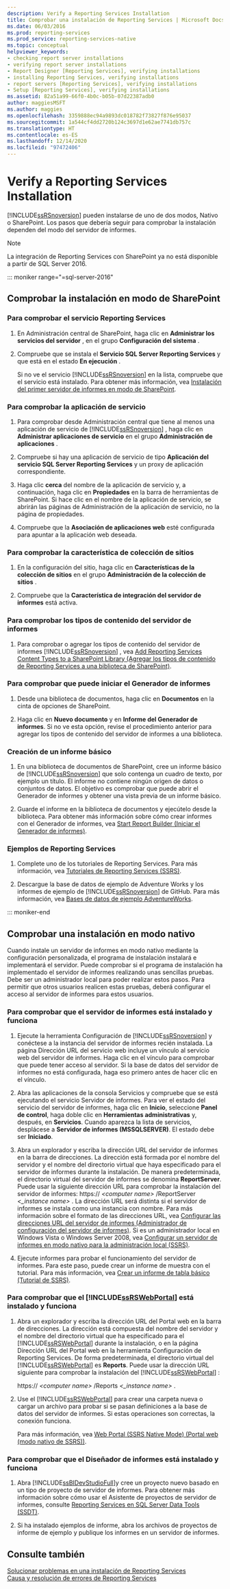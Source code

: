```yaml
---
description: Verify a Reporting Services Installation
title: Comprobar una instalación de Reporting Services | Microsoft Docs
ms.date: 06/03/2016
ms.prod: reporting-services
ms.prod_service: reporting-services-native
ms.topic: conceptual
helpviewer_keywords:
- checking report server installations
- verifying report server installations
- Report Designer [Reporting Services], verifying installations
- installing Reporting Services, verifying installations
- report servers [Reporting Services], verifying installations
- Setup [Reporting Services], verifying installations
ms.assetid: 82a51a99-66f0-4b0c-b05b-07d22387adb0
author: maggiesMSFT
ms.author: maggies
ms.openlocfilehash: 3359888ec94a9893dc018782f73827f876e95037
ms.sourcegitcommit: 1a544cf4dd2720b124c3697d1e62ae7741db757c
ms.translationtype: HT
ms.contentlocale: es-ES
ms.lasthandoff: 12/14/2020
ms.locfileid: "97472406"
---
```

# <a name="verify-a-reporting-services-installation"></a>Verify a Reporting Services Installation
  [!INCLUDE[ssRSnoversion](../../includes/ssrsnoversion-md.md)] pueden instalarse de uno de dos modos, Nativo o SharePoint. Los pasos que debería seguir para comprobar la instalación dependen del modo del servidor de informes.  

> [!NOTE]
> La integración de Reporting Services con SharePoint ya no está disponible a partir de SQL Server 2016.

::: moniker range="=sql-server-2016"
  
##  <a name="verify-sharepoint-mode-installation"></a><a name="bkmk_sharepointmode"></a> Comprobar la instalación en modo de SharePoint  
  
### <a name="to-verify-the-reporting-services-service"></a>Para comprobar el servicio Reporting Services  
  
1.  En Administración central de SharePoint, haga clic en **Administrar los servicios del servidor** , en el grupo **Configuración del sistema** .  
  
2.  Compruebe que se instala el **Servicio SQL Server Reporting Services** y que está en el estado **En ejecución** .  
  
     Si no ve el servicio [!INCLUDE[ssRSnoversion](../../includes/ssrsnoversion-md.md)] en la lista, compruebe que el servicio está instalado. Para obtener más información, vea [Instalación del primer servidor de informes en modo de SharePoint](install-the-first-report-server-in-sharepoint-mode.md).  
  
### <a name="to-verify-the-service-application"></a>Para comprobar la aplicación de servicio  
  
1.  Para comprobar desde Administración central que tiene al menos una aplicación de servicio de [!INCLUDE[ssRSnoversion](../../includes/ssrsnoversion-md.md)] , haga clic en **Administrar aplicaciones de servicio** en el grupo **Administración de aplicaciones** .  
  
2.  Compruebe si hay una aplicación de servicio de tipo **Aplicación del servicio SQL Server Reporting Services** y un proxy de aplicación correspondiente.  
  
3.  Haga clic **cerca** del nombre de la aplicación de servicio y, a continuación, haga clic en **Propiedades** en la barra de herramientas de SharePoint.  Si hace clic en el nombre de la aplicación de servicio, se abrirán las páginas de Administración de la aplicación de servicio, no la página de propiedades.  
  
4.  Compruebe que la **Asociación de aplicaciones web** esté configurada para apuntar a la aplicación web deseada.  
  
### <a name="to-verify-the-site-collection-feature"></a>Para comprobar la característica de colección de sitios  
  
1.  En la configuración del sitio, haga clic en **Características de la colección de sitios** en el grupo **Administración de la colección de sitios** .  
  
2.  Compruebe que la **Característica de integración del servidor de informes** está activa.  
  
### <a name="to-verify-reporting-server-content-types"></a>Para comprobar los tipos de contenido del servidor de informes  
  
1.  Para comprobar o agregar los tipos de contenido del servidor de informes [!INCLUDE[ssRSnoversion](../../includes/ssrsnoversion-md.md)] , vea [Add Reporting Services Content Types to a SharePoint Library (Agregar los tipos de contenido de Reporting Services a una biblioteca de SharePoint)](../../reporting-services/report-server-sharepoint/add-reporting-services-content-types-to-a-sharepoint-library.md).  
  
### <a name="to-verify-you-can-launch-report-builder"></a>Para comprobar que puede iniciar el Generador de informes  
  
1.  Desde una biblioteca de documentos, haga clic en **Documentos** en la cinta de opciones de SharePoint.  
  
2.  Haga clic en **Nuevo documento** y en **Informe del Generador de informes**. Si no ve esta opción, revise el procedimiento anterior para agregar los tipos de contenido del servidor de informes a una biblioteca.  
  
### <a name="create-a-basic-report"></a>Creación de un informe básico  
  
1.  En una biblioteca de documentos de SharePoint, cree un informe básico de [!INCLUDE[ssRSnoversion](../../includes/ssrsnoversion-md.md)] que solo contenga un cuadro de texto, por ejemplo un título. El informe no contiene ningún origen de datos o conjuntos de datos. El objetivo es comprobar que puede abrir el Generador de informes y obtener una vista previa de un informe básico.  
  
2.  Guarde el informe en la biblioteca de documentos y ejecútelo desde la biblioteca. Para obtener más información sobre cómo crear informes con el Generador de informes, vea [Start Report Builder (Iniciar el Generador de informes)](../report-builder/start-report-builder.md).  
  
### <a name="reporting-services-samples"></a>Ejemplos de Reporting Services  
  
1.  Complete uno de los tutoriales de Reporting Services. Para más información, vea [Tutoriales de Reporting Services &#40;SSRS&#41;](../../reporting-services/reporting-services-tutorials-ssrs.md).  
  
2.  Descargue la base de datos de ejemplo de Adventure Works y los informes de ejemplo de [!INCLUDE[ssRSnoversion](../../includes/ssrsnoversion-md.md)] de GitHub. Para más información, vea [Bases de datos de ejemplo AdventureWorks](https://github.com/Microsoft/sql-server-samples/releases).  

::: moniker-end
  
##  <a name="verify-a-native-mode-installation"></a><a name="bkmk_nativemode"></a> Comprobar una instalación en modo nativo  
 Cuando instale un servidor de informes en modo nativo mediante la configuración personalizada, el programa de instalación instalará e implementará el servidor. Puede comprobar si el programa de instalación ha implementado el servidor de informes realizando unas sencillas pruebas. Debe ser un administrador local para poder realizar estos pasos. Para permitir que otros usuarios realicen estas pruebas, deberá configurar el acceso al servidor de informes para estos usuarios.  
  
### <a name="to-verify-that-the-report-server-is-installed-and-running"></a>Para comprobar que el servidor de informes está instalado y funciona  
  
1.  Ejecute la herramienta Configuración de [!INCLUDE[ssRSnoversion](../../includes/ssrsnoversion-md.md)] y conéctese a la instancia del servidor de informes recién instalada. La página Dirección URL del servicio web incluye un vínculo al servicio web del servidor de informes. Haga clic en el vínculo para comprobar que puede tener acceso al servidor. Si la base de datos del servidor de informes no está configurada, haga eso primero antes de hacer clic en el vínculo.  
  
2.  Abra las aplicaciones de la consola Servicios y compruebe que se está ejecutando el servicio Servidor de informes. Para ver el estado del servicio del servidor de informes, haga clic en **Inicio**, seleccione **Panel de control**, haga doble clic en **Herramientas administrativas** y, después, en **Servicios**. Cuando aparezca la lista de servicios, desplácese a **Servidor de informes (MSSQLSERVER)**. El estado debe ser **Iniciado**.  
  
3.  Abra un explorador y escriba la dirección URL del servidor de informes en la barra de direcciones. La dirección está formada por el nombre del servidor y el nombre del directorio virtual que haya especificado para el servidor de informes durante la instalación. De manera predeterminada, el directorio virtual del servidor de informes se denomina **ReportServer**. Puede usar la siguiente dirección URL para comprobar la instalación del servidor de informes: https:// *\<computer name>* /ReportServer *\<_instance name>* . La dirección URL será distinta si el servidor de informes se instala como una instancia con nombre. Para más información sobre el formato de las direcciones URL, vea [Configurar las direcciones URL del servidor de informes &#40;Administrador de configuración del servidor de informes&#41;](../../reporting-services/install-windows/configure-report-server-urls-ssrs-configuration-manager.md). Si es un administrador local en Windows Vista o Windows Server 2008, vea [Configurar un servidor de informes en modo nativo para la administración local &#40;SSRS&#41;](../../reporting-services/report-server/configure-a-native-mode-report-server-for-local-administration-ssrs.md).  
  
4.  Ejecute informes para probar el funcionamiento del servidor de informes. Para este paso, puede crear un informe de muestra con el tutorial. Para más información, vea [Crear un informe de tabla básico &#40;Tutorial de SSRS&#41;](../../reporting-services/create-a-basic-table-report-ssrs-tutorial.md).  
  
### <a name="to-verify-that-the-ssrswebportal-is-installed-and-running"></a>Para comprobar que el [!INCLUDE[ssRSWebPortal](../../includes/ssrswebportal.md)] está instalado y funciona  
  
1.  Abra un explorador y escriba la dirección URL del Portal web en la barra de direcciones. La dirección está compuesta del nombre del servidor y el nombre del directorio virtual que ha especificado para el [!INCLUDE[ssRSWebPortal](../../includes/ssrswebportal.md)] durante la instalación, o en la página Dirección URL del Portal web en la herramienta Configuración de Reporting Services. De forma predeterminada, el directorio virtual del [!INCLUDE[ssRSWebPortal](../../includes/ssrswebportal.md)] es **Reports**. Puede usar la dirección URL siguiente para comprobar la instalación del [!INCLUDE[ssRSWebPortal](../../includes/ssrswebportal.md)] :  
  
     https:// *\<computer name>* /Reports *\<_instance name>* .  
  
2.  Use el [!INCLUDE[ssRSWebPortal](../../includes/ssrswebportal.md)] para crear una carpeta nueva o cargar un archivo para probar si se pasan definiciones a la base de datos del servidor de informes. Si estas operaciones son correctas, la conexión funciona.  
  
     Para más información, vea [Web Portal &#40;SSRS Native Mode&#41; (Portal web &#40;modo nativo de SSRS&#41;)](../../reporting-services/web-portal-ssrs-native-mode.md).  
  
### <a name="to-verify-that-report-designer-is-installed-and-running"></a>Para comprobar que el Diseñador de informes está instalado y funciona  
  
1.  Abra [!INCLUDE[ssBIDevStudioFull](../../includes/ssbidevstudiofull-md.md)]y cree un proyecto nuevo basado en un tipo de proyecto de servidor de informes. Para obtener más información sobre cómo usar el Asistente de proyectos de servidor de informes, consulte [Reporting Services en SQL Server Data Tools (SSDT)](../../reporting-services/tools/reporting-services-in-sql-server-data-tools-ssdt.md).  
  
2.  Si ha instalado ejemplos de informe, abra los archivos de proyectos de informe de ejemplo y publique los informes en un servidor de informes.  
  
## <a name="see-also"></a>Consulte también  
 [Solucionar problemas en una instalación de Reporting Services](../../reporting-services/install-windows/troubleshoot-a-reporting-services-installation.md)   
 [Causa y resolución de errores de Reporting Services](../../reporting-services/troubleshooting/cause-and-resolution-of-reporting-services-errors.md)  
  
  
